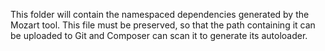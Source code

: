 This folder will contain the namespaced dependencies generated by the Mozart tool.
This file must be preserved, so that the path containing it can be uploaded to Git and Composer can scan it to generate its autoloader.